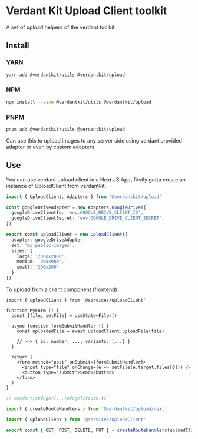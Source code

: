 # Verdant Kit Upload Client toolkit

A set of upload helpers of the verdant toolkit

## Install

### YARN

```bash
yarn add @verdantkit/utils @verdantkit/upload
```

### NPM

```bash
npm install --save @verdantkit/utils @verdantkit/upload
```

### PNPM

```bash
pnpm add @verdantkit/utils @verdantkit/upload
```

Can use this to upload images to any server side using verdant provided adapter or even by custom adapters

## Use

You can use verdant upload client in a Next.JS App, firstly gotta create an instance of UploadClient from verdantkit.

```typescript
import { UploadClient, Adapters } from '@verdantkit/upload'

const googleDriveAdapter = new Adapters.GoogleDrive({
  googleDriveClientId: 'env:GOOGLE_DRIVE_CLIENT_ID',
  googleDriveClientSecret: 'env:GOOGLE_DRIVE_CLIENT_SECRET',
})

export const uploadClient = new UploadClient({
  adapter: googleDriveAdapter,
  set: 'my-public-images',
  sizes: {
    large: '2000x2000',
    medium: '900x900',
    small: '200x200'
  }
})
```

To upload from a client component (frontend)

```tsx
import { uploadClient } from '@services/uploadClient'

function MyForm () {
  const [file, setFile] = useState<File>()

  async function formSubmitHandler () {
    const uploadedFile = await uploadClient.uploadFile(file)

    // >>> { id: number, ..., variants: [...] }
  }

  return (
    <form method="post" onSubmit={formSubmitHandler}>
      <input type="file" onChange={e => setFile(e.target.files[0])} />
      <button type="submit">Send</button>
    </form>
  )
}
```

```typescript
// verdant/refuge/[...refuge]/route.ts

import { createRouteHandlers } from '@verdantkit/upload/next'

import { uploadClient } from '@services/uploadClient'

export const { GET, POST, DELETE, PUT } = createRouteHandlers(uploadClient)
```
